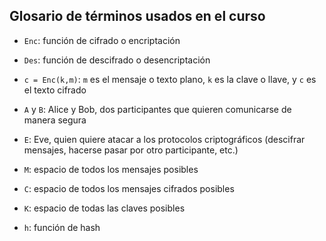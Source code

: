 ## Glosario de términos usados en el curso

- `Enc`: función de cifrado o encriptación

- `Des`: función de descifrado o desencriptación

- `c = Enc(k,m)`: `m` es el mensaje o texto plano, `k` es la clave o llave, y `c` es el texto cifrado

- `A` y `B`: Alice y Bob, dos participantes que quieren comunicarse de manera segura

- `E`: Eve, quien quiere atacar a los protocolos criptográficos (descifrar mensajes, hacerse pasar por otro participante, etc.)

- `M`: espacio de todos los mensajes posibles

- `C`: espacio de todos los mensajes cifrados posibles

- `K`: espacio de todas las claves posibles

- `h`: función de hash
